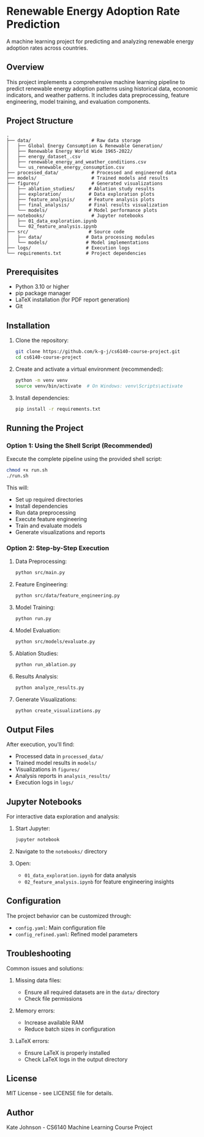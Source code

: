 # Renewable Energy Adoption Rate Prediction

A machine learning project for predicting and analyzing renewable energy adoption rates across countries.

## Overview

This project implements a comprehensive machine learning pipeline to predict renewable energy adoption patterns using historical data, economic
indicators, and weather patterns. It includes data preprocessing, feature engineering, model training, and evaluation components.

## Project Structure

```
.
├── data/                      # Raw data storage
│   ├── Global Energy Consumption & Renewable Generation/
│   ├── Renewable Energy World Wide 1965-2022/
│   ├── energy_dataset_.csv
│   ├── renewable_energy_and_weather_conditions.csv
│   └── us_renewable_energy_consumption.csv
├── processed_data/            # Processed and engineered data
├── models/                    # Trained models and results
├── figures/                   # Generated visualizations
│   ├── ablation_studies/     # Ablation study results
│   ├── exploration/          # Data exploration plots
│   ├── feature_analysis/     # Feature analysis plots
│   ├── final_analysis/       # Final results visualization
│   └── models/               # Model performance plots
├── notebooks/                 # Jupyter notebooks
│   ├── 01_data_exploration.ipynb
│   └── 02_feature_analysis.ipynb
├── src/                      # Source code
│   ├── data/                # Data processing modules
│   └── models/              # Model implementations
├── logs/                    # Execution logs
└── requirements.txt         # Project dependencies
```

## Prerequisites

- Python 3.10 or higher
- pip package manager
- LaTeX installation (for PDF report generation)
- Git

## Installation

1. Clone the repository:
   ```bash
   git clone https://github.com/k-g-j/cs6140-course-project.git
   cd cs6140-course-project
   ```

2. Create and activate a virtual environment (recommended):
   ```bash
   python -m venv venv
   source venv/bin/activate  # On Windows: venv\Scripts\activate
   ```

3. Install dependencies:
   ```bash
   pip install -r requirements.txt
   ```

## Running the Project

### Option 1: Using the Shell Script (Recommended)

Execute the complete pipeline using the provided shell script:

```bash
chmod +x run.sh
./run.sh
```

This will:

- Set up required directories
- Install dependencies
- Run data preprocessing
- Execute feature engineering
- Train and evaluate models
- Generate visualizations and reports

### Option 2: Step-by-Step Execution

1. Data Preprocessing:
   ```bash
   python src/main.py
   ```

2. Feature Engineering:
   ```bash
   python src/data/feature_engineering.py
   ```

3. Model Training:
   ```bash
   python run.py
   ```

4. Model Evaluation:
   ```bash
   python src/models/evaluate.py
   ```

5. Ablation Studies:
   ```bash
   python run_ablation.py
   ```

6. Results Analysis:
   ```bash
   python analyze_results.py
   ```

7. Generate Visualizations:
   ```bash
   python create_visualizations.py
   ```

## Output Files

After execution, you'll find:

- Processed data in `processed_data/`
- Trained model results in `models/`
- Visualizations in `figures/`
- Analysis reports in `analysis_results/`
- Execution logs in `logs/`

## Jupyter Notebooks

For interactive data exploration and analysis:

1. Start Jupyter:
   ```bash
   jupyter notebook
   ```

2. Navigate to the `notebooks/` directory
3. Open:
    - `01_data_exploration.ipynb` for data analysis
    - `02_feature_analysis.ipynb` for feature engineering insights

## Configuration

The project behavior can be customized through:

- `config.yaml`: Main configuration file
- `config_refined.yaml`: Refined model parameters

## Troubleshooting

Common issues and solutions:

1. Missing data files:
    - Ensure all required datasets are in the `data/` directory
    - Check file permissions

2. Memory errors:
    - Increase available RAM
    - Reduce batch sizes in configuration

3. LaTeX errors:
    - Ensure LaTeX is properly installed
    - Check LaTeX logs in the output directory

## License

MIT License - see LICENSE file for details.

## Author

Kate Johnson - CS6140 Machine Learning Course Project